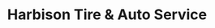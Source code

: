 ---
title: "Harbison Tire & Auto Service"
url: /trussville/harbison-tire-and-auto-service/
shop: car repair
---